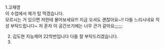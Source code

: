 
1.고재영   
이 수업에서 제가 탑 먹겠습니다.  
모르시는 거 있으면 저한테 물어보세요!!!
지금 오셔도 괜찮아요~!!
다들 느리시네요 작성 부탁드립니다~ 저 혼자 이 공간쓰기에는 너무 큰거 같아요;;;;;;


2. 김도현
   지능제어 22학번입니다 다들 잘 부탁드리겠습니다.
4. 
